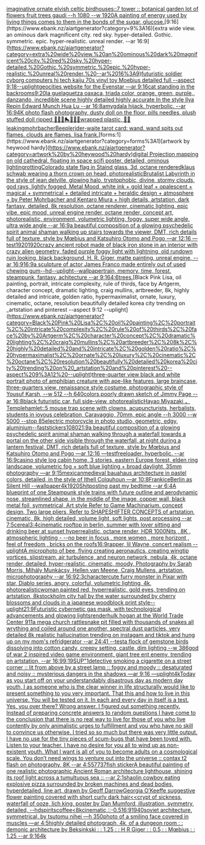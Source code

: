 [imaginative ornate elvish celtic birdhouses::7 tower :: botanical garden lot of flowers fruit trees gaudi --h 1080 --w 1920](https://www.ebank.nz/aiartgenerator?category=imaginative%20ornate%20elvish%20celtic%20birdhouses%3A%3A7%20tower%20%3A%3A%20botanical%20garden%20lot%20of%20flowers%20fruit%20trees%20gaudi%20--h%201080%20--w%201920)[A painting of energy used by living things comes to them in the bonds of the sugar, glucose.](https://www.ebank.nz/aiartgenerator?category=A%20painting%20of%20energy%20used%20by%20living%20things%20comes%20to%20them%20in%20the%20bonds%20of%20the%20sugar%2C%20glucose.)[9:16](https://www.ebank.nz/aiartgenerator?category=9%3A16)[extra wide view. an ominous dark magnificent city. red sky. hyper-detailed. Gothic. symmetric. epic. hyper-realistic. unreal render. --ar 16:9](https://www.ebank.nz/aiartgenerator?category=extra%20wide%20view.%20an%20ominous%20dark%20magnificent%20city.%20red%20sky.%20hyper-detailed.%20Gothic.%20symmetric.%20epic.%20hyper-realistic.%20unreal%20render.%20--ar%2016%3A9)[futuristic soldier cyborg computers hi tech kaiju 70s vinyl toy Moebius detailed full --aspect 9:18](https://www.ebank.nz/aiartgenerator?category=futuristic%20soldier%20cyborg%20computers%20hi%20tech%20kaiju%2070s%20vinyl%20toy%20Moebius%20detailed%20full%20--aspect%209%3A18)[--uplight](https://www.ebank.nz/aiartgenerator?category=--uplight)[geocities website for the Evenstar —ar 9:16](https://www.ebank.nz/aiartgenerator?category=geocities%20website%20for%20the%20Evenstar%20%E2%80%94ar%209%3A16)[cat standing in the backrooms](https://www.ebank.nz/aiartgenerator?category=cat%20standing%20in%20the%20backrooms)[9:20](https://www.ebank.nz/aiartgenerator?category=9%3A20)[la guelaguetza oaxaca, triada color, orange, green, purple,, danzando, incredible scene highly detailed highly accurate In the style Ilya Repin Edward Munch Hua Lu --ar 16:8](https://www.ebank.nz/aiartgenerator?category=la%20guelaguetza%20oaxaca%2C%20triada%20color%2C%20orange%2C%20green%2C%20purple%2C%2C%20danzando%2C%20incredible%20scene%20highly%20detailed%20highly%20accurate%20In%20the%20style%20Ilya%20Repin%20Edward%20Munch%20Hua%20Lu%20--ar%2016%3A8)[amygdala hijack.  hyperbolic.  --ar 16:9](https://www.ebank.nz/aiartgenerator?category=amygdala%20hijack.%20%20hyperbolic.%20%20--ar%2016%3A9)[4K photo flash photography, dusty doll on the floor, pills needles, plush stuffed doll ripped 🦷🍄💛🛼💎💊💫wrapped plastic, 🦷🥚 leaking](https://www.ebank.nz/aiartgenerator?category=4K%20photo%20flash%20photography%2C%20dusty%20doll%20on%20the%20floor%2C%20pills%20needles%2C%20plush%20stuffed%20doll%20ripped%20%F0%9F%A6%B7%F0%9F%8D%84%F0%9F%92%9B%F0%9F%9B%BC%F0%9F%92%8E%F0%9F%92%8A%F0%9F%92%ABwrapped%20plastic%2C%20%F0%9F%A6%B7%F0%9F%A5%9A%20leaking)[mohrbacher](https://www.ebank.nz/aiartgenerator?category=mohrbacher)[Beeple](https://www.ebank.nz/aiartgenerator?category=Beeple)[rider-waite tarot card: wand. wand spits out flames. clouds are flames. lisa frank.](https://www.ebank.nz/aiartgenerator?category=rider-waite%20tarot%20card%3A%20wand.%20wand%20spits%20out%20flames.%20clouds%20are%20flames.%20lisa%20frank.)[forms:1](https://www.ebank.nz/aiartgenerator?category=forms%3A1)[artwork by heywood hardy](https://www.ebank.nz/aiartgenerator?category=artwork%20by%20heywood%20hardy)[digital Projection mapping on old cathedral, floating in space scifi poster, detailed, ominous lighting](https://www.ebank.nz/aiartgenerator?category=digital%20Projection%20mapping%20on%20old%20cathedral%2C%20floating%20in%20space%20scifi%20poster%2C%20detailed%2C%20ominous%20lighting)[rotting](https://www.ebank.nz/aiartgenerator?category=rotting)[Colorado state flag in Staind glass, 3d, octane rendered](https://www.ebank.nz/aiartgenerator?category=Colorado%20state%20flag%20in%20Staind%20glass%2C%203d%2C%20octane%20rendered)[klaus schwab wearing a thorn crown on head, photorealistic](https://www.ebank.nz/aiartgenerator?category=klaus%20schwab%20wearing%20a%20thorn%20crown%20on%20head%2C%20photorealistic)[Brutalist Labyrinth in the style of jean delville, glowing halo, tryptophobic, divine, stormy clouds, god rays, lightly fogged, Metal Mood, white ink + gold leaf + opalescent + magical + symmetrical + detailed intricate + heraldic design + atmosphere + by Peter Mohrbacher and Kentaro Miura + high details, artstation, dark fantasy, detailed, 8k resolution, octane renderer, cinematic lighting, epic vibe, epic mood, unreal engine render, octane render, concept art, photorealistic, environment, volumetric lighting, foggy, super wide angle, ultra wide angle --ar 16:9](https://www.ebank.nz/aiartgenerator?category=Brutalist%20Labyrinth%20in%20the%20style%20of%20jean%20delville%2C%20glowing%20halo%2C%20tryptophobic%2C%20divine%2C%20stormy%20clouds%2C%20god%20rays%2C%20lightly%20fogged%2C%20Metal%20Mood%2C%20white%20ink%20%2B%20gold%20leaf%20%2B%20opalescent%20%2B%20magical%20%2B%20symmetrical%20%2B%20detailed%20intricate%20%2B%20heraldic%20design%20%2B%20atmosphere%20%2B%20by%20Peter%20Mohrbacher%20and%20Kentaro%20Miura%20%2B%20high%20details%2C%20artstation%2C%20dark%20fantasy%2C%20detailed%2C%208k%20resolution%2C%20octane%20renderer%2C%20cinematic%20lighting%2C%20epic%20vibe%2C%20epic%20mood%2C%20unreal%20engine%20render%2C%20octane%20render%2C%20concept%20art%2C%20photorealistic%2C%20environment%2C%20volumetric%20lighting%2C%20foggy%2C%20super%20wide%20angle%2C%20ultra%20wide%20angle%20--ar%2016%3A9)[a beautiful composition of a glowing psychedelic spirit animal shaman walking up stairs towards the viewer, DMT,  rich details full of texture, style by Mœbius and Katsuhiro Otomo and Pogo —ar 12:16 —test](https://www.ebank.nz/aiartgenerator?category=a%20beautiful%20composition%20of%20a%20glowing%20psychedelic%20spirit%20animal%20shaman%20walking%20up%20stairs%20towards%20the%20viewer%2C%20DMT%2C%20%20rich%20details%20full%20of%20texture%2C%20style%20by%20M%C5%93bius%20and%20Katsuhiro%20Otomo%20and%20Pogo%20%E2%80%94ar%2012%3A16%20%E2%80%94test)[1920](https://www.ebank.nz/aiartgenerator?category=1920)[1920](https://www.ebank.nz/aiartgenerator?category=1920)[crazy ancient robot made of black iron stone in an interior with crazy alien geometry, faded purple foggy light with lightning, old rundown ruin looking, black background, H. R. Giger, matte painting, unreal engine, --ar 16:9](https://www.ebank.nz/aiartgenerator?category=crazy%20ancient%20robot%20made%20of%20black%20iron%20stone%20in%20an%20interior%20with%20crazy%20alien%20geometry%2C%20faded%20purple%20foggy%20light%20with%20lightning%2C%20old%20rundown%20ruin%20looking%2C%20black%20background%2C%20H.%20R.%20Giger%2C%20matte%20painting%2C%20unreal%20engine%2C%20--ar%2016%3A9)[16:9](https://www.ebank.nz/aiartgenerator?category=16%3A9)[a sculpture of actor James Franco made entirely out of used chewing gum](https://www.ebank.nz/aiartgenerator?category=a%20sculpture%20of%20actor%20James%20Franco%20made%20entirely%20out%20of%20used%20chewing%20gum)[--hd](https://www.ebank.nz/aiartgenerator?category=--hd)[--uplight](https://www.ebank.nz/aiartgenerator?category=--uplight)[--wallpaper](https://www.ebank.nz/aiartgenerator?category=--wallpaper)[train, memory, time, forest, steampunk, fantasy, achitecture --ar 9:16](https://www.ebank.nz/aiartgenerator?category=train%2C%20memory%2C%20time%2C%20forest%2C%20steampunk%2C%20fantasy%2C%20achitecture%20--ar%209%3A16)[4:6](https://www.ebank.nz/aiartgenerator?category=4%3A6)[trees.](https://www.ebank.nz/aiartgenerator?category=trees.)[Black Pink Lisa, oil painting, portrait, intricate complexity, rule of thirds, face by Artgerm, character concept, dramatic lighting, craig mullins, artbreeder, 8k, highly detailed and intricate, golden ratio, hypermaximalist, ornate, luxury, cinematic, octane, resolution beautifully detailed korea city trending on _artstation and pinterest --aspect 9:12 --uplight](https://www.ebank.nz/aiartgenerator?category=Black%20Pink%20Lisa%2C%20oil%20painting%2C%20portrait%2C%20intricate%20complexity%2C%20rule%20of%20thirds%2C%20face%20by%20Artgerm%2C%20character%20concept%2C%20dramatic%20lighting%2C%20craig%20mullins%2C%20artbreeder%2C%208k%2C%20highly%20detailed%20and%20intricate%2C%20golden%20ratio%2C%20hypermaximalist%2C%20ornate%2C%20luxury%2C%20cinematic%2C%20octane%2C%20resolution%20beautifully%20detailed%20korea%20city%20trending%20on%20_artstation%20and%20pinterest%20--aspect%209%3A12%20--uplight)[three-quarter view black and white portrait photo of amphibian creature with ape-like features, large braincase, three-quarters view, renaissance style costume, photographic style of Yousuf Karsh, --w 512 --h 640](https://www.ebank.nz/aiartgenerator?category=three-quarter%20view%20black%20and%20white%20portrait%20photo%20of%20amphibian%20creature%20with%20ape-like%20features%2C%20large%20braincase%2C%20three-quarters%20view%2C%20renaissance%20style%20costume%2C%20photographic%20style%20of%20Yousuf%20Karsh%2C%20--w%20512%20--h%20640)[colors,](https://www.ebank.nz/aiartgenerator?category=colors%2C)[poorly drawn sketch of Jimmy Page --ar 16:8](https://www.ebank.nz/aiartgenerator?category=poorly%20drawn%20sketch%20of%20Jimmy%20Page%20--ar%2016%3A8)[black futuristic car, full side-view, photorealistic](https://www.ebank.nz/aiartgenerator?category=black%20futuristic%20car%2C%20full%20side-view%2C%20photorealistic)[Hayao Miyazaki ，Temple](https://www.ebank.nz/aiartgenerator?category=Hayao%20Miyazaki%20%EF%BC%8CTemple)[hamlet::5 mouse trap scene with clowns, acupuncturists, herbalists, students in joyous celebration, Caravaggio, 70mm, epic angle --h 3000 --w 5000 --stop 85](https://www.ebank.nz/aiartgenerator?category=hamlet%3A%3A5%20mouse%20trap%20scene%20with%20clowns%2C%20acupuncturists%2C%20herbalists%2C%20students%20in%20joyous%20celebration%2C%20Caravaggio%2C%2070mm%2C%20epic%20angle%20--h%203000%20--w%205000%20--stop%2085)[electric motorcycle in photo studio, geometric, edgy, aluminium](https://www.ebank.nz/aiartgenerator?category=electric%20motorcycle%20in%20photo%20studio%2C%20geometric%2C%20edgy%2C%20aluminium)[--fast](https://www.ebank.nz/aiartgenerator?category=--fast)[stickers](https://www.ebank.nz/aiartgenerator?category=stickers)[1080](https://www.ebank.nz/aiartgenerator?category=1080)[21:9](https://www.ebank.nz/aiartgenerator?category=21%3A9)[a beautiful composition of a glowing psychedelic spirit animal shaman walking through a waterfall towards a portal on the other side visible through the waterfall, at night during a lantern festival, DMT,  rich details full of texture, style by Mœbius and Katsuhiro Otomo and Pogo —ar 12:16 —test](https://www.ebank.nz/aiartgenerator?category=a%20beautiful%20composition%20of%20a%20glowing%20psychedelic%20spirit%20animal%20shaman%20walking%20through%20a%20waterfall%20towards%20a%20portal%20on%20the%20other%20side%20visible%20through%20the%20waterfall%2C%20at%20night%20during%20a%20lantern%20festival%2C%20DMT%2C%20%20rich%20details%20full%20of%20texture%2C%20style%20by%20M%C5%93bius%20and%20Katsuhiro%20Otomo%20and%20Pogo%20%E2%80%94ar%2012%3A16%20%E2%80%94test)[freeloader.  hyperbolic.  --ar 16:9](https://www.ebank.nz/aiartgenerator?category=freeloader.%20%20hyperbolic.%20%20--ar%2016%3A9)[casino style log cabin home, 3 stories, eastern Europe forest, elden ring landscape, volumetric fog + soft blue lighting + broad daylight, 35mm photography —ar 9:15](https://www.ebank.nz/aiartgenerator?category=casino%20style%20log%20cabin%20home%2C%203%20stories%2C%20eastern%20Europe%20forest%2C%20elden%20ring%20landscape%2C%20volumetric%20fog%20%2B%20soft%20blue%20lighting%20%2B%20broad%20daylight%2C%2035mm%20photography%20%E2%80%94ar%209%3A15)[mexican](https://www.ebank.nz/aiartgenerator?category=mexican)[medieval bauahaus architecture in pastel colors, detailed, in the style of Ithell Colquhoun —ar 10:8](https://www.ebank.nz/aiartgenerator?category=medieval%20bauahaus%20architecture%20in%20pastel%20colors%2C%20detailed%2C%20in%20the%20style%20of%20Ithell%20Colquhoun%20%E2%80%94ar%2010%3A8)[Frank](https://www.ebank.nz/aiartgenerator?category=Frank)[ice](https://www.ebank.nz/aiartgenerator?category=ice)[Berlin as Silent Hill --wallpaper](https://www.ebank.nz/aiartgenerator?category=Berlin%20as%20Silent%20Hill%20--wallpaper)[4k](https://www.ebank.nz/aiartgenerator?category=4k)[1920](https://www.ebank.nz/aiartgenerator?category=1920)[Shitposting past my bedtime --ar 6:4](https://www.ebank.nz/aiartgenerator?category=Shitposting%20past%20my%20bedtime%20--ar%206%3A4)[A blueprint of one Steampunk style  trains with future outline and aerodynamic nose, streamlined shape, in the middle of the image,  copper wall, black metal foil, symmetrical,  Art style Refer to Game Machinarium.  concept design, Two large pliers, Refer to SHAPESHIFTER CONCEPTS  of artstation, cinematic,  8k, high detailed,  volume light,  soft lights,  post processing    --ar 7:5](https://www.ebank.nz/aiartgenerator?category=A%20blueprint%20of%20one%20Steampunk%20style%20%20trains%20with%20future%20outline%20and%20aerodynamic%20nose%2C%20streamlined%20shape%2C%20in%20the%20middle%20of%20the%20image%2C%20%20copper%20wall%2C%20black%20metal%20foil%2C%20symmetrical%2C%20%20Art%20style%20Refer%20to%20Game%20Machinarium.%20%20concept%20design%2C%20Two%20large%20pliers%2C%20Refer%20to%20SHAPESHIFTER%20CONCEPTS%20%20of%20artstation%2C%20cinematic%2C%20%208k%2C%20high%20detailed%2C%20%20volume%20light%2C%20%20soft%20lights%2C%20%20post%20processing%20%20%20%20--ar%207%3A5)[cereal](https://www.ebank.nz/aiartgenerator?category=cereal)[3:4](https://www.ebank.nz/aiartgenerator?category=3%3A4)[cinematic rooftop in berlin, summer with lover sitting and drinking beer at sunset hyperrealistic, octane render, HDR 1000Nits , 8K , atmospheric lighting - --no beer in focus , more women , more horizont , feel of freedom , bricks on the roofs](https://www.ebank.nz/aiartgenerator?category=cinematic%20rooftop%20in%20berlin%2C%20summer%20with%20lover%20sitting%20and%20drinking%20beer%20at%20sunset%20hyperrealistic%2C%20octane%20render%2C%20HDR%201000Nits%20%2C%208K%20%2C%20atmospheric%20lighting%20-%20--no%20beer%20in%20focus%20%2C%20more%20women%20%2C%20more%20horizont%20%2C%20feel%20of%20freedom%20%2C%20bricks%20on%20the%20roofs)[16:9](https://www.ebank.nz/aiartgenerator?category=16%3A9)[rapper, lil Wayne, concert realism --uplight](https://www.ebank.nz/aiartgenerator?category=rapper%2C%20lil%20Wayne%2C%20concert%20realism%20--uplight)[A microphoto of bee, flying creating aeronautics, creating wingtip vortices, slipstream, air turbulence, and neuron network, nebula, 4k, octane render, detailed, hyper-realistic, cinematic, moody, Photography by Sarah Morris, Mihály Munkácsy, Hellen van Meene, Craig Mullens, artstation, microphotography --ar 16:9](https://www.ebank.nz/aiartgenerator?category=A%20microphoto%20of%20bee%2C%20flying%20creating%20aeronautics%2C%20creating%20wingtip%20vortices%2C%20slipstream%2C%20air%20turbulence%2C%20and%20neuron%20network%2C%20nebula%2C%204k%2C%20octane%20render%2C%20detailed%2C%20hyper-realistic%2C%20cinematic%2C%20moody%2C%20Photography%20by%20Sarah%20Morris%2C%20Mih%C3%A1ly%20Munk%C3%A1csy%2C%20Hellen%20van%20Meene%2C%20Craig%20Mullens%2C%20artstation%2C%20microphotography%20--ar%2016%3A9)[2:3](https://www.ebank.nz/aiartgenerator?category=2%3A3)[character](https://www.ebank.nz/aiartgenerator?category=character)[cute furry monster in Pixar with star, Diablo series, angry, colorful, volumetric lighting, 4k, photorealistic](https://www.ebank.nz/aiartgenerator?category=cute%20furry%20monster%20in%20Pixar%20with%20star%2C%20Diablo%20series%2C%20angry%2C%20colorful%2C%20volumetric%20lighting%2C%204k%2C%20photorealistic)[woman painted red, hyperrealistic, gold eyes, trending on artstation, 8k](https://www.ebank.nz/aiartgenerator?category=woman%20painted%20red%2C%20hyperrealistic%2C%20gold%20eyes%2C%20trending%20on%20artstation%2C%208k)[stockholm city hall by the water surrounded by cherry blossoms and clouds in a japanese woodblock print style](https://www.ebank.nz/aiartgenerator?category=stockholm%20city%20hall%20by%20the%20water%20surrounded%20by%20cherry%20blossoms%20and%20clouds%20in%20a%20japanese%20woodblock%20print%20style)[--uplight](https://www.ebank.nz/aiartgenerator?category=--uplight)[21:9](https://www.ebank.nz/aiartgenerator?category=21%3A9)[Futuristic cybernetic gas mask, with technoloigical advancements and glowing lights](https://www.ebank.nz/aiartgenerator?category=Futuristic%20cybernetic%20gas%20mask%2C%20with%20technoloigical%20advancements%20and%20glowing%20lights)[render](https://www.ebank.nz/aiartgenerator?category=render)[hulk hogan at the World Trade Center 911](https://www.ebank.nz/aiartgenerator?category=hulk%20hogan%20at%20the%20World%20Trade%20Center%20911)[a mega church rattlesnake pit filled with thousands of snakes all wrything and coiled around one another, spectral dust particles, very detailed 8k realistic hallucination trending on instagam and tiktok and hung up on my mom's refridgerator --ar 24:41 --test](https://www.ebank.nz/aiartgenerator?category=a%20mega%20church%20rattlesnake%20pit%20filled%20with%20thousands%20of%20snakes%20all%20wrything%20and%20coiled%20around%20one%20another%2C%20spectral%20dust%20particles%2C%20very%20detailed%208k%20realistic%20hallucination%20trending%20on%20instagam%20and%20tiktok%20and%20hung%20up%20on%20my%20mom%27s%20refridgerator%20--ar%2024%3A41%20--test)[a flock of gemstone birds dissolving into cotton candy, creepy setting, castle, dim lighting --w 386](https://www.ebank.nz/aiartgenerator?category=a%20flock%20of%20gemstone%20birds%20dissolving%20into%20cotton%20candy%2C%20creepy%20setting%2C%20castle%2C%20dim%20lighting%20--w%20386)[god of war 2 inspired video game environment, giant tree ent enemy, trending on artstation, --ar 16:9](https://www.ebank.nz/aiartgenerator?category=god%20of%20war%202%20inspired%20video%20game%20environment%2C%20giant%20tree%20ent%20enemy%2C%20trending%20on%20artstation%2C%20--ar%2016%3A9)[9:19](https://www.ebank.nz/aiartgenerator?category=9%3A19)[SUP"](https://www.ebank.nz/aiartgenerator?category=SUP%22)[1](https://www.ebank.nz/aiartgenerator?category=1)[detective smoking a cigarette on a street corner :: lit from above by a street lamp :: foggy and moody :: desaturated and noisy :: mysterious dangers in the shadows —ar 9:16 —uplight](https://www.ebank.nz/aiartgenerator?category=detective%20smoking%20a%20cigarette%20on%20a%20street%20corner%20%3A%3A%20lit%20from%20above%20by%20a%20street%20lamp%20%3A%3A%20foggy%20and%20moody%20%3A%3A%20desaturated%20and%20noisy%20%3A%3A%20mysterious%20dangers%20in%20the%20shadows%20%E2%80%94ar%209%3A16%20%E2%80%94uplight)[4k](https://www.ebank.nz/aiartgenerator?category=4k)[Today as you start off on your understandably disastrous day as modern day youth, I as someone who is the clear winner in life structurally would like to present something to you very important. That this and how to live in this universe. You will be tested on it. In each and every day in itself is a test. Yes, you over there? Wrong answer. I figured out something recently. Instead of preparing concrete answers to random questions I have come to the conclusion that there is no real way to live for those of you who live contently by only animalistic urges to fulfillment and you who have no skill to convince us otherwise. I tried so so much but there was very little output. I have no use for the tiny pieces of scum-bugs that have been toyed with. Listen to your teacher. I have no desire for you all to wind up as non-existent youth. What I want is all of you to become adults on a cosmological scale. You don’t need wings to venture out into the universe :: contax t2 flash on photography, 8K --ar 4:5](https://www.ebank.nz/aiartgenerator?category=Today%20as%20you%20start%20off%20on%20your%20understandably%20disastrous%20day%20as%20modern%20day%20youth%2C%20I%20as%20someone%20who%20is%20the%20clear%20winner%20in%20life%20structurally%20would%20like%20to%20present%20something%20to%20you%20very%20important.%20That%20this%20and%20how%20to%20live%20in%20this%20universe.%20You%20will%20be%20tested%20on%20it.%20In%20each%20and%20every%20day%20in%20itself%20is%20a%20test.%20Yes%2C%20you%20over%20there%3F%20Wrong%20answer.%20I%20figured%20out%20something%20recently.%20Instead%20of%20preparing%20concrete%20answers%20to%20random%20questions%20I%20have%20come%20to%20the%20conclusion%20that%20there%20is%20no%20real%20way%20to%20live%20for%20those%20of%20you%20who%20live%20contently%20by%20only%20animalistic%20urges%20to%20fulfillment%20and%20you%20who%20have%20no%20skill%20to%20convince%20us%20otherwise.%20I%20tried%20so%20so%20much%20but%20there%20was%20very%20little%20output.%20I%20have%20no%20use%20for%20the%20tiny%20pieces%20of%20scum-bugs%20that%20have%20been%20toyed%20with.%20Listen%20to%20your%20teacher.%20I%20have%20no%20desire%20for%20you%20all%20to%20wind%20up%20as%20non-existent%20youth.%20What%20I%20want%20is%20all%20of%20you%20to%20become%20adults%20on%20a%20cosmological%20scale.%20You%20don%E2%80%99t%20need%20wings%20to%20venture%20out%20into%20the%20universe%20%3A%3A%20contax%20t2%20flash%20on%20photography%2C%208K%20--ar%204%3A5)[57737](https://www.ebank.nz/aiartgenerator?category=57737)[fish sticker](https://www.ebank.nz/aiartgenerator?category=fish%20sticker)[A beautiful painting of one realistic photographic Ancient Roman architecture lighthouse, shining its roof light across a tumultuous sea :: --ar 2:1](https://www.ebank.nz/aiartgenerator?category=A%20beautiful%20painting%20of%20one%20realistic%20photographic%20Ancient%20Roman%20architecture%20lighthouse%2C%20shining%20its%20roof%20light%20across%20a%20tumultuous%20sea%20%3A%3A%20--ar%202%3A1)[shaolin cowboy eating explosive pizza surrounded by broken machines and dead bodies, hyperdetailed, line art, drawn by Geoff Darrow](https://www.ebank.nz/aiartgenerator?category=shaolin%20cowboy%20eating%20explosive%20pizza%20surrounded%20by%20broken%20machines%20and%20dead%20bodies%2C%20hyperdetailed%2C%20line%20art%2C%20drawn%20by%20Geoff%20Darrow)[Georgia O’Keeffe suggestive flower painting covered with short curly dark hair](https://www.ebank.nz/aiartgenerator?category=Georgia%20O%E2%80%99Keeffe%20suggestive%20flower%20painting%20covered%20with%20short%20curly%20dark%20hair)[<<crypt of sickness, waterfall of ooze, lich king, poster by Dan Mumford, illustration, symmetry, detailed, --hd](https://www.ebank.nz/aiartgenerator?category=%3C%3Ccrypt%20of%20sickness%2C%20waterfall%20of%20ooze%2C%20lich%20king%2C%20poster%20by%20Dan%20Mumford%2C%20illustration%2C%20symmetry%2C%20detailed%2C%20--hd)[spirits](https://www.ebank.nz/aiartgenerator?category=spirits)[coffee](https://www.ebank.nz/aiartgenerator?category=coffee)[<8k](https://www.ebank.nz/aiartgenerator?category=%3C8k)[cinematic,](https://www.ebank.nz/aiartgenerator?category=cinematic%2C)[::-0.5](https://www.ebank.nz/aiartgenerator?category=%3A%3A-0.5)[16:9](https://www.ebank.nz/aiartgenerator?category=16%3A9)[1940](https://www.ebank.nz/aiartgenerator?category=1940)[soviet architecture, symmetrical, by tsutomu nihei —h 350](https://www.ebank.nz/aiartgenerator?category=soviet%20architecture%2C%20symmetrical%2C%20by%20tsutomu%20nihei%20%E2%80%94h%20350)[photo of a smiling face covered in muscles —ar 4:5](https://www.ebank.nz/aiartgenerator?category=photo%20of%20a%20smiling%20face%20covered%20in%20muscles%20%E2%80%94ar%204%3A5)[highly detailed photograph, 4k, of a dungeon room : : demonic architecture by Beksinkski : : 1.25 : : H R Giger : : 0.5 : :  Mœbius : : 1.25 --ar 9:16](https://www.ebank.nz/aiartgenerator?category=highly%20detailed%20photograph%2C%204k%2C%20of%20a%20dungeon%20room%20%3A%20%3A%20demonic%20architecture%20by%20Beksinkski%20%3A%20%3A%201.25%20%3A%20%3A%20H%20R%20Giger%20%3A%20%3A%200.5%20%3A%20%3A%20%20M%C5%93bius%20%3A%20%3A%201.25%20--ar%209%3A16)[4k](https://www.ebank.nz/aiartgenerator?category=4k)